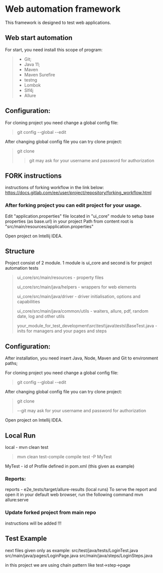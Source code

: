 # Web automation framework 
This framework is designed to test web applications.

## Web start automation
For start, you need install this scope of program:

>- Git;
>- Java 11;
>- Maven
>- Maven Surefire 
>- testng 
>- Lombok 
>- Slf4j 
>- Allure 

## Configuration:

For cloning project you need change a global config file:
>git config --global --edit

After changing global config file you can try clone project:
>git clone
> >git may ask for your username and password for authorization

## FORK instructions
instructions of forking workflow in the link below:
https://docs.gitlab.com/ee/user/project/repository/forking_workflow.html 

### After forking project you can edit project for your usage. 
Edit "application.properties" file located in "ui_core" module to setup base properties (as base.url) in your project 
Path from content root is "src/main/resources/application.properties"

Open project on Intellij IDEA.

## Structure
Project consist of 2 module. 1 module is ui_core and second is for project automation tests
> ui_core/src/main/resources - property files
> 
> ui_core/src/main/java/helpers - wrappers for web elements
> 
> ui_core/src/main/java/driver - driver initialisation, options and capabilities
> 
> ui_core/src/main/java/common/utils - waiters, allure, pdf, random date, log and other utils
>
>your_module_for_test_development\src\test\java\tests\BaseTest.java - inits for managers and your pages and steps

## Configuration:
After installation, you need insert Java, Node, Maven and Git to environment paths;

For cloning project you need change a global config file:
>git config --global --edit

After changing global config file you can try clone project:
> git clone 
>
>--git may ask for your username and password for authorization

Open project on Intellij IDEA.

## Local Run 
local - mvn clean test
>mvn clean test-compile compile test -P MyTest

MyTest - id of Profile defined in pom.xml (this given as example)
 
### Reports:
reports - e2e_tests/target/allure-results (local runs)
To serve the report and open it in your default web browser, run the following command
mvn allure:serve

### Update forked project from main repo
instructions will be added !!!

## Test Example
next files given only as example:
src/test/java/tests/LoginTest.java
src/main/java/pages/LoginPage.java
src/main/java/steps/LoginSteps.java

in this project we are using chain pattern like test->step->page  

